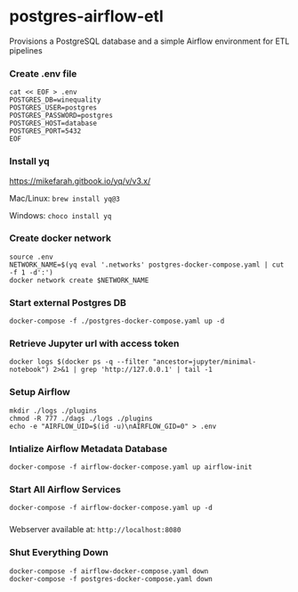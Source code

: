 # postgres-airflow-etl
Provisions a PostgreSQL database and a simple Airflow environment for ETL pipelines

### Create .env file
```
cat << EOF > .env
POSTGRES_DB=winequality
POSTGRES_USER=postgres
POSTGRES_PASSWORD=postgres
POSTGRES_HOST=database
POSTGRES_PORT=5432
EOF
```

### Install yq
https://mikefarah.gitbook.io/yq/v/v3.x/

Mac/Linux: ```brew install yq@3```

Windows: ```choco install yq```

### Create docker network
```
source .env
NETWORK_NAME=$(yq eval '.networks' postgres-docker-compose.yaml | cut -f 1 -d':')
docker network create $NETWORK_NAME
```

### Start external Postgres DB
```
docker-compose -f ./postgres-docker-compose.yaml up -d
```

### Retrieve Jupyter url with access token
```
docker logs $(docker ps -q --filter "ancestor=jupyter/minimal-notebook") 2>&1 | grep 'http://127.0.0.1' | tail -1
```

### Setup Airflow
```
mkdir ./logs ./plugins
chmod -R 777 ./dags ./logs ./plugins
echo -e "AIRFLOW_UID=$(id -u)\nAIRFLOW_GID=0" > .env
```

### Intialize Airflow Metadata Database
```
docker-compose -f airflow-docker-compose.yaml up airflow-init
```

### Start All Airflow Services
```
docker-compose -f airflow-docker-compose.yaml up -d
```

###
Webserver available at: ```http://localhost:8080```

### Shut Everything Down
```
docker-compose -f airflow-docker-compose.yaml down
docker-compose -f postgres-docker-compose.yaml down
```
